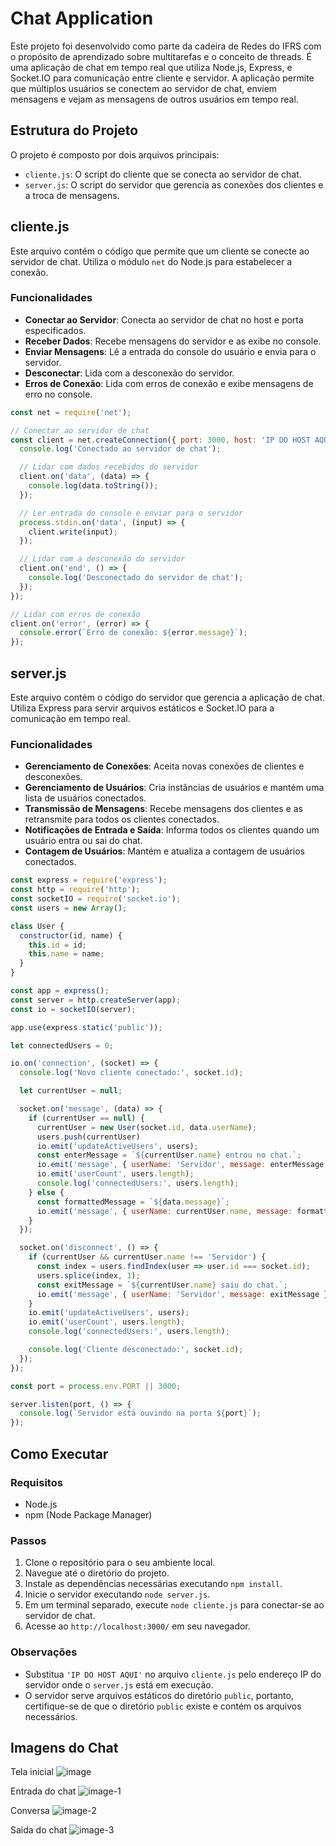 # Chat Application

Este projeto foi desenvolvido como parte da cadeira de Redes do IFRS com o propósito de aprendizado sobre multitarefas e o conceito de threads. É uma aplicação de chat em tempo real que utiliza Node.js, Express, e Socket.IO para comunicação entre cliente e servidor. A aplicação permite que múltiplos usuários se conectem ao servidor de chat, enviem mensagens e vejam as mensagens de outros usuários em tempo real.

## Estrutura do Projeto

O projeto é composto por dois arquivos principais:

- `cliente.js`: O script do cliente que se conecta ao servidor de chat.
- `server.js`: O script do servidor que gerencia as conexões dos clientes e a troca de mensagens.

## cliente.js

Este arquivo contém o código que permite que um cliente se conecte ao servidor de chat. Utiliza o módulo `net` do Node.js para estabelecer a conexão.

### Funcionalidades

- **Conectar ao Servidor**: Conecta ao servidor de chat no host e porta especificados.
- **Receber Dados**: Recebe mensagens do servidor e as exibe no console.
- **Enviar Mensagens**: Lê a entrada do console do usuário e envia para o servidor.
- **Desconectar**: Lida com a desconexão do servidor.
- **Erros de Conexão**: Lida com erros de conexão e exibe mensagens de erro no console.

```javascript
const net = require('net');

// Conectar ao servidor de chat
const client = net.createConnection({ port: 3000, host: 'IP DO HOST AQUI' }, () => {
  console.log('Conectado ao servidor de chat');

  // Lidar com dados recebidos do servidor
  client.on('data', (data) => {
    console.log(data.toString());
  });

  // Ler entrada do console e enviar para o servidor
  process.stdin.on('data', (input) => {
    client.write(input);
  });

  // Lidar com a desconexão do servidor
  client.on('end', () => {
    console.log('Desconectado do servidor de chat');
  });
});

// Lidar com erros de conexão
client.on('error', (error) => {
  console.error(`Erro de conexão: ${error.message}`);
});
```

## server.js

Este arquivo contém o código do servidor que gerencia a aplicação de chat. Utiliza Express para servir arquivos estáticos e Socket.IO para a comunicação em tempo real.

### Funcionalidades

- **Gerenciamento de Conexões**: Aceita novas conexões de clientes e desconexões.
- **Gerenciamento de Usuários**: Cria instâncias de usuários e mantém uma lista de usuários conectados.
- **Transmissão de Mensagens**: Recebe mensagens dos clientes e as retransmite para todos os clientes conectados.
- **Notificações de Entrada e Saída**: Informa todos os clientes quando um usuário entra ou sai do chat.
- **Contagem de Usuários**: Mantém e atualiza a contagem de usuários conectados.

```javascript
const express = require('express');
const http = require('http');
const socketIO = require('socket.io');
const users = new Array();

class User {
  constructor(id, name) {
    this.id = id;
    this.name = name;
  }
}

const app = express();
const server = http.createServer(app);
const io = socketIO(server);

app.use(express.static('public'));

let connectedUsers = 0;

io.on('connection', (socket) => {
  console.log('Novo cliente conectado:', socket.id);

  let currentUser = null;

  socket.on('message', (data) => {
    if (currentUser == null) {
      currentUser = new User(socket.id, data.userName);
      users.push(currentUser)
      io.emit('updateActiveUsers', users);
      const enterMessage = `${currentUser.name} entrou no chat.`;
      io.emit('message', { userName: 'Servidor', message: enterMessage });
      io.emit('userCount', users.length);
      console.log('connectedUsers:', users.length);
    } else {
      const formattedMessage = `${data.message}`;
      io.emit('message', { userName: currentUser.name, message: formattedMessage });
    }
  });

  socket.on('disconnect', () => {
    if (currentUser && currentUser.name !== 'Servidor') {
      const index = users.findIndex(user => user.id === socket.id);
      users.splice(index, 1);
      const exitMessage = `${currentUser.name} saiu do chat.`;
      io.emit('message', { userName: 'Servidor', message: exitMessage });
    }
    io.emit('updateActiveUsers', users);
    io.emit('userCount', users.length);
    console.log('connectedUsers:', users.length);

    console.log('Cliente desconectado:', socket.id);
  });
});

const port = process.env.PORT || 3000;

server.listen(port, () => {
  console.log(`Servidor está ouvindo na porta ${port}`);
});
```

## Como Executar

### Requisitos

- Node.js
- npm (Node Package Manager)

### Passos

1. Clone o repositório para o seu ambiente local.
2. Navegue até o diretório do projeto.
3. Instale as dependências necessárias executando `npm install`.
4. Inicie o servidor executando `node server.js`.
5. Em um terminal separado, execute `node cliente.js` para conectar-se ao servidor de chat.
6. Acesse ao `http://localhost:3000/` em seu navegador.

### Observações

- Substitua `'IP DO HOST AQUI'` no arquivo `cliente.js` pelo endereço IP do servidor onde o `server.js` está em execução.
- O servidor serve arquivos estáticos do diretório `public`, portanto, certifique-se de que o diretório `public` existe e contém os arquivos necessários.

## Imagens do Chat

Tela inicial
![image](https://github.com/user-attachments/assets/ef76ebf9-8266-42e4-81ef-f5b0c6ae8e0c)

Entrada do chat
![image-1](https://github.com/user-attachments/assets/bcdf61b6-1cc3-4d24-84e5-1c261e2098d0)

Conversa
![image-2](https://github.com/user-attachments/assets/17e1cf11-4de0-47d7-a6cf-55358b5f9fb3)

Saida do chat
![image-3](https://github.com/user-attachments/assets/ea339ad1-8613-48ab-802e-88385e021c3c)
